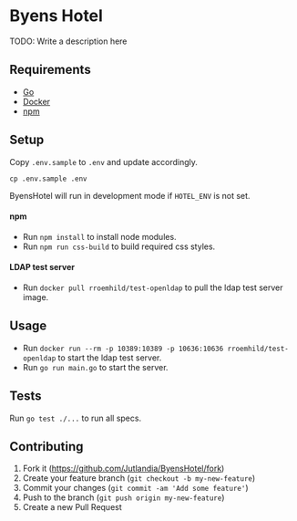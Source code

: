 # Byens Hotel

TODO: Write a description here

## Requirements

+ [Go](https://golang.org/)
+ [Docker](https://www.docker.com/)
+ [npm](https://www.npmjs.com/)

## Setup

Copy `.env.sample` to `.env` and update accordingly.
```
cp .env.sample .env
```

ByensHotel will run in development mode if `HOTEL_ENV` is not set.

#### npm
+ Run `npm install` to install node modules.
+ Run `npm run css-build` to build required css styles.

#### LDAP test server

+ Run `docker pull rroemhild/test-openldap` to pull the ldap test server image.

## Usage


+ Run `docker run --rm -p 10389:10389 -p 10636:10636 rroemhild/test-openldap` to start the ldap test server.
+ Run `go run main.go` to start the server.

## Tests

Run `go test ./...` to run all specs.

## Contributing

1. Fork it (<https://github.com/Jutlandia/ByensHotel/fork>)
2. Create your feature branch (`git checkout -b my-new-feature`)
3. Commit your changes (`git commit -am 'Add some feature'`)
4. Push to the branch (`git push origin my-new-feature`)
5. Create a new Pull Request
